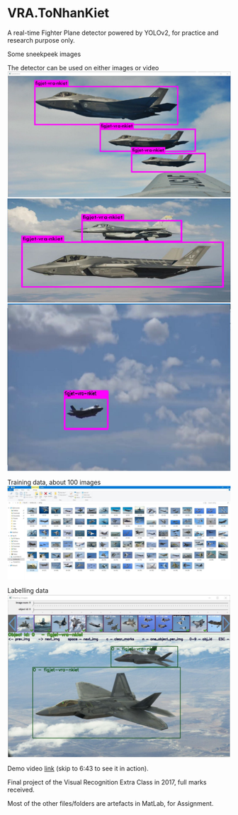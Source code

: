 # VRA.ToNhanKiet

A real-time Fighter Plane detector powered by YOLOv2, for practice and research purpose only.

Some sneekpeek images

The detector can be used on either images or video
![](VRA.Final.ToNhanKiet/JetFig-DemoImg/img1.png)
![](VRA.Final.ToNhanKiet/JetFig-DemoImg/img2.png)
![](VRA.Final.ToNhanKiet/JetFig-DemoImg/img3.png)

Training data, about 100 images
![](VRA.Final.ToNhanKiet/JetFig-DemoImg/img4.png)

Labelling data
![](VRA.Final.ToNhanKiet/JetFig-DemoImg/img5.png)

Demo video [link](https://drive.google.com/file/d/1eLWlU-KDK-2B5uX-gzwOGa3NyX2pu7A0/view?usp=sharing) (skip to 6:43 to see it in action).

Final project of the Visual Recognition Extra Class in 2017, full marks received.

Most of the other files/folders are artefacts in MatLab, for Assignment.
